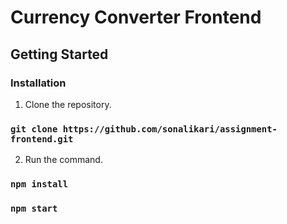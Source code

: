 # Currency Converter Frontend

## Getting Started

### Installation

1. Clone the repository.

### `git clone https://github.com/sonalikari/assignment-frontend.git`

2. Run the command.

### `npm install`
### `npm start`
